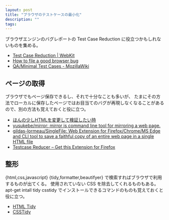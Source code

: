 ```yaml
---
layout: post
title: "ブラウザのテストケースの最小化"
description: ""
tags: 
---
```

ブラウザエンジンのバグレポートの Test Case Reduction に役立つかもしれないものを集める。

* [Test Case Reduction | WebKit](https://webkit.org/test-case-reduction/)
* [How to file a good browser bug](https://web.dev/how-to-file-a-good-bug/#minified-test-case)
* [QA/Minimal Test Cases - MozillaWiki](https://wiki.mozilla.org/QA/Minimal_Test_Cases)

## ページの取得

ブラウザでもページ保存できるし、それで十分なことも多いが、
たまにその方法でローカルに保存したページではお目当てのバグが再現しなくなることがあるので、別の方法も覚えておくと役に立つ。

* [ほんの少しHTMLを変更して検証したい時](https://tech.travelbook.co.jp/posts/mirror-html/)
* [yusukebe/mirror: mirror is command line tool for mirroring a web page.](https://github.com/yusukebe/mirror)
* [gildas-lormeau/SingleFile: Web Extension for Firefox/Chrome/MS Edge and CLI tool to save a faithful copy of an entire web page in a single HTML file](https://github.com/gildas-lormeau/SingleFile)
* [Testcase Reducer – Get this Extension for Firefox](https://addons.mozilla.org/en-US/firefox/addon/testcase-reducer/)

## 整形

{html,css,javascript} {tidy,formatter,beautifyer} で検索すればブラウザで利用するものが出てくる。
使用されていない CSS を除去してくれるものもある。
apt-get intall tidy csstidy でインストールできるコマンドのものも覚えておくと役に立つ。

* [HTML Tidy](https://www.html-tidy.org/)
* [CSSTidy](http://csstidy.sourceforge.net/)
